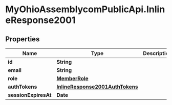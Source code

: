 # MyOhioAssemblycomPublicApi.InlineResponse2001

## Properties
Name | Type | Description | Notes
------------ | ------------- | ------------- | -------------
**id** | **String** |  | [optional] 
**email** | **String** |  | [optional] 
**role** | [**MemberRole**](MemberRole.md) |  | [optional] 
**authTokens** | [**InlineResponse2001AuthTokens**](InlineResponse2001AuthTokens.md) |  | [optional] 
**sessionExpiresAt** | **Date** |  | [optional] 
